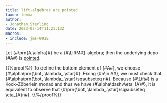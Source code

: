 ```yaml
---
title: lift-algebras are pointed
taxon: lemma
author:
- Jonathan Sterling
date: 2023-02-14T11:21:13Z
macros:
- include: jms-001E
---
```


Let {#\prn{A,\alpha}#} be a {#\LiftM#}-algebra; then the underlying dcpo {#A#} is [pointed](jms-001S).


{{%proof%}}
To define the bottom element of {#A#}, we choose {#\alpha\prn{\bot, \lambda\_.\star}#}. Fixing {#n\in A#}, we must check that {#\alpha\prn{\bot, \lambda\_.\star}\sqsubseteq n#}. Because {#\Lift#} is a Kock–Zöberlein monad and thus we have {#\alpha\dashv\eta_{A}#}, it is equivalent to observe that {#\prn{\bot, \lambda\_.\star}\sqsubseteq \eta_{A}n#}.
{{%/proof%}}
